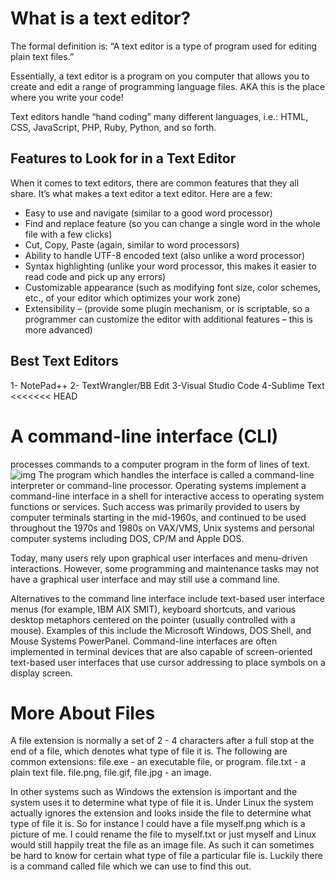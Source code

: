 # What is a text editor?
The formal definition is: “A text editor is a type of program used for editing plain text files.”

Essentially, a text editor is a program on you computer that allows you to create and edit a range of programming language files. AKA this is the place where you write your code!

Text editors handle “hand coding” many different languages, i.e.: HTML, CSS, JavaScript, PHP, Ruby, Python, and so forth.
## Features to Look for in a Text Editor
When it comes to text editors, there are common features that they all share. It’s what makes a text editor a text editor. Here are a few:

+ Easy to use and navigate (similar to a good word processor)
+ Find and replace feature (so you can change a single word in the whole file with a few clicks)
+ Cut, Copy, Paste (again, similar to word processors)
+ Ability to handle UTF-8 encoded text (also unlike a word processor)
+ Syntax highlighting (unlike your word processor, this makes it easier to read code and pick up any errors)
+ Customizable appearance (such as modifying font size, color schemes, etc., of your editor which optimizes your work zone)
+ Extensibility – (provide some plugin mechanism, or is scriptable, so a programmer can customize the editor with additional features – this is more advanced)
## Best Text Editors 
1- NotePad++
2- TextWrangler/BB Edit
3-Visual Studio Code
4-Sublime Text
<<<<<<< HEAD

# A command-line interface (CLI)
 processes commands to a computer program in the form of lines of text.
 ![img](https://www.dataquest.io/wp-content/uploads/2019/07/command-line-courses-dataquest-1000x520-1.gif)
 The program which handles the interface is called a command-line interpreter or command-line processor. Operating systems implement a command-line interface in a shell for interactive access to operating system functions or services. Such access was primarily provided to users by computer terminals starting in the mid-1960s, and continued to be used throughout the 1970s and 1980s on VAX/VMS, Unix systems and personal computer systems including DOS, CP/M and Apple DOS.

Today, many users rely upon graphical user interfaces and menu-driven interactions. However, some programming and maintenance tasks may not have a graphical user interface and may still use a command line.

Alternatives to the command line interface include text-based user interface menus (for example, IBM AIX SMIT), keyboard shortcuts, and various desktop metaphors centered on the pointer (usually controlled with a mouse). Examples of this include the Microsoft Windows, DOS Shell, and Mouse Systems PowerPanel. Command-line interfaces are often implemented in terminal devices that are also capable of screen-oriented text-based user interfaces that use cursor addressing to place symbols on a display screen.
# More About Files
A file extension is normally a set of 2 - 4 characters after a full stop at the end of a file, which denotes what type of file it is. The following are common extensions:
file.exe - an executable file, or program.
file.txt - a plain text file.
file.png, file.gif, file.jpg - an image.

In other systems such as Windows the extension is important and the system uses it to determine what type of file it is. Under Linux the system actually ignores the extension and looks inside the file to determine what type of file it is. So for instance I could have a file myself.png which is a picture of me. I could rename the file to myself.txt or just myself and Linux would still happily treat the file as an image file. As such it can sometimes be hard to know for certain what type of file a particular file is. Luckily there is a command called file which we can use to find this out.
